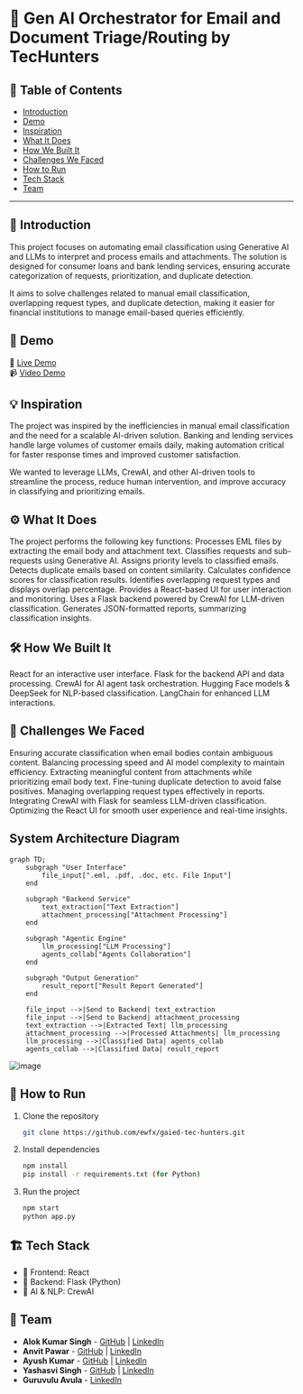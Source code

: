 # 🚀 Gen AI Orchestrator for Email and Document Triage/Routing by TecHunters

## 📌 Table of Contents
- [Introduction](#introduction)
- [Demo](#demo)
- [Inspiration](#inspiration)
- [What It Does](#what-it-does)
- [How We Built It](#how-we-built-it)
- [Challenges We Faced](#challenges-we-faced)
- [How to Run](#how-to-run)
- [Tech Stack](#tech-stack)
- [Team](#team)

---

## 🎯 Introduction
This project focuses on automating email classification using Generative AI and LLMs to interpret and process emails and attachments. The solution is designed for consumer loans and bank lending services, ensuring accurate categorization of requests, prioritization, and duplicate detection.

It aims to solve challenges related to manual email classification, overlapping request types, and duplicate detection, making it easier for financial institutions to manage email-based queries efficiently.

## 🎥 Demo
🔗 [Live Demo](https://drive.google.com/file/d/1pE0wioNv1XMJX4X-9Wog99GZgAaK0k0f/view)   
📹 [Video Demo](https://drive.google.com/file/d/1pE0wioNv1XMJX4X-9Wog99GZgAaK0k0f/view) 

## 💡 Inspiration
The project was inspired by the inefficiencies in manual email classification and the need for a scalable AI-driven solution. Banking and lending services handle large volumes of customer emails daily, making automation critical for faster response times and improved customer satisfaction.

We wanted to leverage LLMs, CrewAI, and other AI-driven tools to streamline the process, reduce human intervention, and improve accuracy in classifying and prioritizing emails.

## ⚙️ What It Does
The project performs the following key functions:
Processes EML files by extracting the email body and attachment text.
Classifies requests and sub-requests using Generative AI.
Assigns priority levels to classified emails.
Detects duplicate emails based on content similarity.
Calculates confidence scores for classification results.
Identifies overlapping request types and displays overlap percentage.
Provides a React-based UI for user interaction and monitoring.
Uses a Flask backend powered by CrewAI for LLM-driven classification.
Generates JSON-formatted reports, summarizing classification insights.

## 🛠️ How We Built It
React for an interactive user interface.
Flask for the backend API and data processing.
CrewAI for AI agent task orchestration.
Hugging Face models & DeepSeek for NLP-based classification.
LangChain for enhanced LLM interactions.

## 🚧 Challenges We Faced
Ensuring accurate classification when email bodies contain ambiguous content.
Balancing processing speed and AI model complexity to maintain efficiency.
Extracting meaningful content from attachments while prioritizing email body text.
Fine-tuning duplicate detection to avoid false positives.
Managing overlapping request types effectively in reports.
Integrating CrewAI with Flask for seamless LLM-driven classification.
Optimizing the React UI for smooth user experience and real-time insights.

## System Architecture Diagram
```mermaid
graph TD;
    subgraph "User Interface"
        file_input[".eml, .pdf, .doc, etc. File Input"]
    end

    subgraph "Backend Service"
        text_extraction["Text Extraction"]
        attachment_processing["Attachment Processing"]
    end

    subgraph "Agentic Engine"
        llm_processing["LLM Processing"]
        agents_collab["Agents Collaboration"]
    end

    subgraph "Output Generation"
        result_report["Result Report Generated"]
    end

    file_input -->|Send to Backend| text_extraction
    file_input -->|Send to Backend| attachment_processing
    text_extraction -->|Extracted Text| llm_processing
    attachment_processing -->|Processed Attachments| llm_processing
    llm_processing -->|Classified Data| agents_collab
    agents_collab -->|Classified Data| result_report
```

![image](https://github.com/user-attachments/assets/aee47472-25ed-4be5-b0fc-9d99b1701cf6)


## 🏃 How to Run
1. Clone the repository  
   ```sh
   git clone https://github.com/ewfx/gaied-tec-hunters.git
   ```
2. Install dependencies  
   ```sh
   npm install
   pip install -r requirements.txt (for Python)
   ```
3. Run the project  
   ```sh
   npm start
   python app.py
   ```

## 🏗️ Tech Stack
- 🔹 Frontend: React
- 🔹 Backend: Flask (Python)
- 🔹 AI & NLP: CrewAI

## 👥 Team
- **Alok Kumar Singh** - [GitHub](https://github.com/harmonicfunc) | [LinkedIn](https://www.linkedin.com/in/alok--d95/)
- **Anvit Pawar** - [GitHub](https://github.com/anvitpawar) | [LinkedIn](https://www.linkedin.com/in/anvit-pawar-b7602aba/)
- **Ayush Kumar** - [GitHub](https://github.com/Ayush-Kumar0) | [LinkedIn](https://www.linkedin.com/in/ayushkumar953248/)
- **Yashasvi Singh** - [GitHub](https://github.com/yashasvisingh1) | [LinkedIn](https://www.linkedin.com/in/yashasvi7/)
- **Guruvulu Avula** - [LinkedIn](https://www.linkedin.com/in/guruvulu-avula-6273baa1/)
